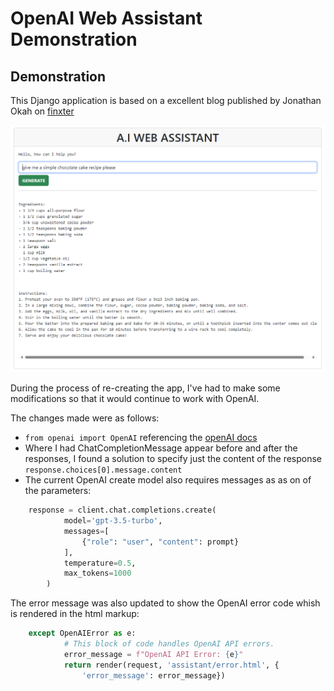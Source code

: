 # OpenAI Web Assistant Demonstration

## Demonstration
This Django application is based on a excellent blog published by Jonathan Okah on [finxter](https://blog.finxter.com/how-i-built-an-openai-powered-web-assistant-with-django/)

![Sample Chat](https://github.com/ddeveloper72/OpenAI-WebAssistant/blob/main/images/2024-07-16_002726.png "Sample Chat")

During the process of re-creating the app, I've had to make some modifications so that it would continue to work with OpenAI.

The changes made were as follows:
- `from openai import OpenAI` referencing the [openAI docs](https://platform.openai.com/docs/quickstart)
- Where I had ChatCompletionMessage appear before and after the responses, I found a solution to specify just the content of the response `response.choices[0].message.content`
- The current OpenAI create model also requires messages as as on of the parameters:

```python
    response = client.chat.completions.create(
            model='gpt-3.5-turbo',
            messages=[
                {"role": "user", "content": prompt}
            ],
            temperature=0.5,
            max_tokens=1000
        )        
```

The error message was also updated to show the OpenAI error code whish is rendered in the html markup:

```python
    except OpenAIError as e:
            # This block of code handles OpenAI API errors.
            error_message = f"OpenAI API Error: {e}"
            return render(request, 'assistant/error.html', {
                'error_message': error_message})

```
